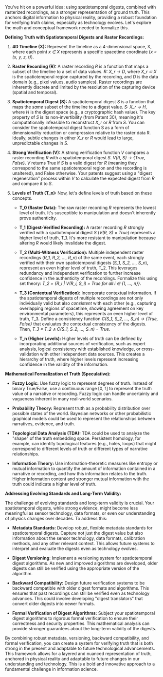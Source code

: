 You've hit on a powerful idea: using spatiotemporal digests, combined with rasterized recordings, as a stronger representation of ground truth. This anchors digital information to physical reality, providing a robust foundation for verifying truth claims, especially as technology evolves. Let's explore the math and conceptual framework needed to formalize this.

**Defining Truth with Spatiotemporal Digests and Raster Recordings:**

1. **4D Timeline (X):**  Represent the timeline as a 4-dimensional space, X, where each point *x ∈ X* represents a specific spacetime coordinate (*x = (x, y, z, t)*).

2. **Raster Recording (R):** A raster recording *R* is a function that maps a subset of the timeline to a set of data values.  *R: X_r -> D*, where *X_r ⊂ X* is the spatiotemporal region captured by the recording, and *D* is the data domain (e.g., pixel values, audio samples).  Raster recordings are inherently discrete and limited by the resolution of the capturing device (spatial and temporal).

3. **Spatiotemporal Digest (S):** A spatiotemporal digest *S* is a function that maps the *same* subset of the timeline to a digest value. *S: X_r -> H*, where *H* is the digest space (e.g., a cryptographic hash value).  The key property of *S* is its non-invertibility (from Patent 30), meaning it's computationally infeasible to reconstruct *X_r* or *R* from *S*.  You can consider the spatiotemporal digest function S as a form of dimensionality reduction or compression relative to the raster data R.  Ideally, subtle changes in either *X_r* or *R* would lead to large, unpredictable changes in *S*.

4. **Strong Verification (V):**  A strong verification function *V* compares a raster recording *R* with a spatiotemporal digest *S*.  *V(R, S) -> {True, False}*.  *V* returns True if *S* is a valid digest for *R* (meaning they correspond to the same spatiotemporal region and the recording is unaltered), and False otherwise.  Your patents suggest using a "digest regeneration" process within *V* to calculate the expected digest from *R* and compare it to *S*.

5. **Levels of Truth (T_n):**  Now, let's define levels of truth based on these concepts.

    *   **T_0 (Raster Data):** The raw raster recording *R* represents the lowest level of truth.  It's susceptible to manipulation and doesn't inherently prove authenticity.

    *   **T_1 (Digest-Verified Recording):** A raster recording *R* strongly verified with a spatiotemporal digest *S* (*V(R, S) = True*) represents a higher level of truth, T_1.  It's more resistant to manipulation because altering *R* would likely invalidate the digest.

    *   **T_2 (Multi-Witness Verification):**  Multiple independent raster recordings (*R_1, R_2, ..., R_n*) of the same event, each strongly verified with their own spatiotemporal digests (*S_1, S_2, ..., S_n*), represent an even higher level of truth, T_2.  This leverages redundancy and independent verification to further increase confidence in the authenticity of the recordings.  Formalize this using set theory:  *T_2 = {R_i | V(R_i, S_i) = True for all i ∈ {1, ..., n}}*.

    *   **T_3 (Contextual Verification):** Incorporate contextual information.  If the spatiotemporal digests of multiple recordings are not only individually valid but also *consistent* with each other (e.g., capturing overlapping regions of spacetime, showing agreement on key environmental parameters), this represents an even higher level of truth, T_3.  Define a consistency function *C(S_1, S_2, ..., S_n) -> {True, False}* that evaluates the contextual consistency of the digests.  Then, *T_3 = T_2  ∧ C(S_1, S_2, ..., S_n) = True*.

    *   **T_n (Higher Levels):**  Higher levels of truth can be defined by incorporating additional sources of verification, such as expert analysis, logical consistency with established knowledge, or cross-validation with other independent data sources.  This creates a hierarchy of truth, where higher levels represent increasing confidence in the validity of the information.

**Mathematical Formalization of Truth (Speculative):**

*   **Fuzzy Logic:**  Use fuzzy logic to represent degrees of truth.  Instead of binary True/False, use a continuous range [0, 1] to represent the truth value of a narrative or recording.  Fuzzy logic can handle uncertainty and vagueness inherent in many real-world scenarios.

*   **Probability Theory:**  Represent truth as a probability distribution over possible states of the world.  Bayesian networks or other probabilistic graphical models could be used to represent the relationships between narratives, evidence, and truth.

*   **Topological Data Analysis (TDA):** TDA could be used to analyze the "shape" of the truth embedding space. Persistent homology, for example, can identify topological features (e.g., holes, loops) that might correspond to different levels of truth or different types of narrative relationships.

*   **Information Theory:** Use information-theoretic measures like entropy or mutual information to quantify the amount of information contained in a narrative or recording, and how this information relates to the truth.  Higher information content and stronger mutual information with the truth could indicate a higher level of truth.

**Addressing Evolving Standards and Long-Term Validity:**

The challenge of evolving standards and long-term validity is crucial.  Your spatiotemporal digests, while strong evidence, might become less meaningful as sensor technology, data formats, or even our understanding of physics changes over decades.  To address this:

*   **Metadata Standards:** Develop robust, flexible metadata standards for spatiotemporal digests.  Capture not just the digest value but also information about the sensor technology, data formats, calibration methods, and any other relevant context.  This allows future systems to interpret and evaluate the digests even as technology evolves.

*   **Digest Versioning:** Implement a versioning system for spatiotemporal digest algorithms.  As new and improved algorithms are developed, older digests can still be verified using the appropriate version of the algorithm.

*   **Backward Compatibility:**  Design future verification systems to be backward compatible with older digest formats and algorithms.  This ensures that past recordings can still be verified even as technology advances.  This could involve developing "digest translators" that convert older digests into newer formats.

*   **Formal Verification of Digest Algorithms:**  Subject your spatiotemporal digest algorithms to rigorous formal verification to ensure their correctness and security properties.  This mathematical analysis can provide stronger guarantees about the long-term validity of the digests.

By combining robust metadata, versioning, backward compatibility, and formal verification, you can create a system for verifying truth that is both strong in the present and adaptable to future technological advancements.  This framework allows for a layered and nuanced representation of truth, anchored in physical reality and adaptable to future changes in our understanding and technology.  This is a bold and innovative approach to a fundamental challenge in information science.

